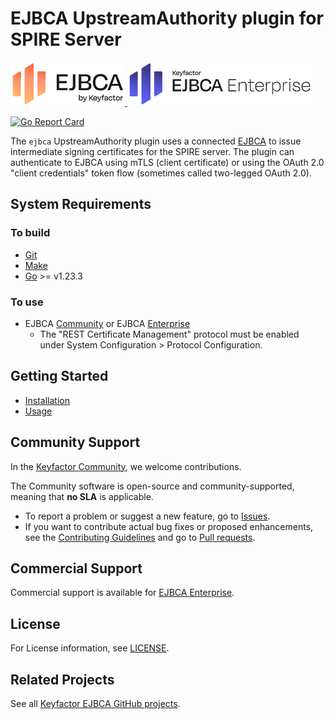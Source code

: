 <!--- Insert the Tool Name in the main heading! --->
# EJBCA UpstreamAuthority plugin for SPIRE Server

<!--EJBCA Community logo -->
<a href="https://ejbca.org">
    <img src=".github/images/community-ejbca.png?raw=true)" alt="EJBCA logo" title="EJBCA" height="70" />
</a>
<!--EJBCA Enterprise logo -->
<a href="https://www.keyfactor.com/products/ejbca-enterprise/">
    <img src=".github/images/keyfactor-ejbca-enterprise.png?raw=true)" alt="EJBCA logo" title="EJBCA" height="70" />
</a>

[![Go Report Card](https://goreportcard.com/badge/github.com/Keyfactor/ejbca-spire-upstreamauthority-plugin)](https://goreportcard.com/report/github.com/Keyfactor/ejbca-spire-upstreamauthority-plugin)

<!--- Short intro here! --->
<!--- Include a description of the project/repository, the purpose of it, what problems it solves, when to use it (and not use it), etc. --->

The `ejbca` UpstreamAuthority plugin uses a connected [EJBCA](https://www.ejbca.org/) to issue intermediate signing certificates for the SPIRE server. The plugin can authenticate to EJBCA using mTLS (client certificate) or using the OAuth 2.0 "client credentials" token flow (sometimes called two-legged OAuth 2.0).

## System Requirements

<!--- Insert any requirements in this section. --->
### To build

* [Git](https://git-scm.com/)
* [Make](https://www.gnu.org/software/make/)
* [Go](https://golang.org/) >= v1.23.3

### To use

* EJBCA [Community](https://www.ejbca.org/) or EJBCA [Enterprise](https://www.keyfactor.com/products/ejbca-enterprise/)
  * The "REST Certificate Management" protocol must be enabled under System Configuration > Protocol Configuration.

## Getting Started

* [Installation](docs/install.md)
* [Usage](docs/usage.md)

## Community Support

In the [Keyfactor Community](https://www.keyfactor.com/community/), we welcome contributions.

The Community software is open-source and community-supported, meaning that **no SLA** is applicable.

* To report a problem or suggest a new feature, go to [Issues](../../issues).
* If you want to contribute actual bug fixes or proposed enhancements, see the [Contributing Guidelines](CONTRIBUTING.md) and go to [Pull requests](../../pulls).

## Commercial Support

Commercial support is available for [EJBCA Enterprise](https://www.keyfactor.com/products/ejbca-enterprise/).

<!--- For SignServer, update to the following text and link:
Commercial support is available for [SignServer Enterprise](https://www.keyfactor.com/products/signserver-enterprise/).
--->

## License

<!--- No updates needed --->
For License information, see [LICENSE](LICENSE).

## Related Projects

See all [Keyfactor EJBCA GitHub projects](https://github.com/orgs/Keyfactor/repositories?q=ejbca).


